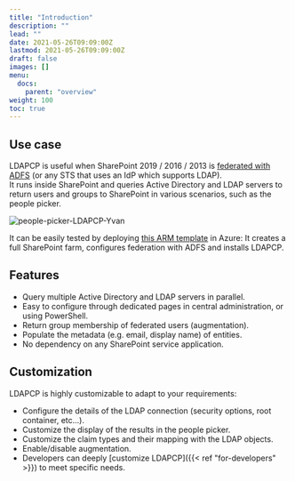```yaml
---
title: "Introduction"
description: ""
lead: ""
date: 2021-05-26T09:09:00Z
lastmod: 2021-05-26T09:09:00Z
draft: false
images: []
menu: 
  docs:
    parent: "overview"
weight: 100
toc: true
---
```


## Use case

LDAPCP is useful when SharePoint 2019 / 2016 / 2013 is [federated with ADFS](https://docs.microsoft.com/sharepoint/security-for-sharepoint-server/implement-saml-based-authentication-in-sharepoint-server) (or any STS that uses an IdP which supports LDAP).  
It runs inside SharePoint and queries Active Directory and LDAP servers to return users and groups to SharePoint in various scenarios, such as the people picker.

![people-picker-LDAPCP-Yvan](/images/people-picker-LDAPCP-Yvan.png)

It can be easily tested by deploying [this ARM template](https://azure.microsoft.com/en-us/resources/templates/sharepoint-adfs/) in Azure: It creates a full SharePoint farm, configures federation with ADFS and installs LDAPCP.

## Features

- Query multiple Active Directory and LDAP servers in parallel.
- Easy to configure through dedicated pages in central administration, or using PowerShell.
- Return group membership of federated users (augmentation).
- Populate the metadata (e.g. email, display name) of entities.
- No dependency on any SharePoint service application.

## Customization

LDAPCP is highly customizable to adapt to your requirements:

- Configure the details of the LDAP connection (security options, root container, etc...).
- Customize the display of the results in the people picker.
- Customize the claim types and their mapping with the LDAP objects.
- Enable/disable augmentation.
- Developers can deeply [customize LDAPCP]({{< ref "for-developers" >}}) to meet specific needs.
